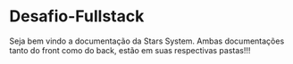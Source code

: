 # Desafio-Fullstack


Seja bem vindo a documentação da Stars System. Ambas documentações tanto do front como do back, estão em suas respectivas pastas!!!
